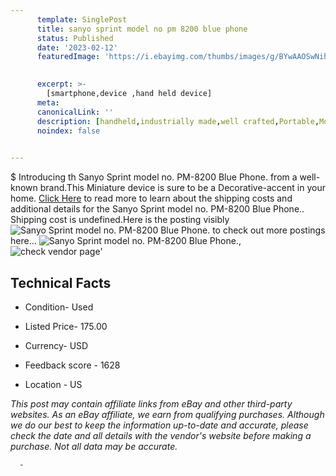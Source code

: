 ```yaml
---
      template: SinglePost
      title: sanyo sprint model no pm 8200 blue phone 
      status: Published
      date: '2023-02-12'
      featuredImage: 'https://i.ebayimg.com/thumbs/images/g/BYwAAOSwNihj1WB4/s-l225.jpg'
       

      excerpt: >-
        [smartphone,device ,hand held device]
      meta:
      canonicalLink: ''
      description: [handheld,industrially made,well crafted,Portable,Mobile,Compact,Convenient,Lightweight,Maneuverable,Man-portable,Miniature,Carriable,Hand-held,Light,Holdable,Transportable,Mobile device,Pocket-sized,On-the-go,Wireless,Cordless,Compact size,Convenient size, smartphone,device ,hand held device]
      noindex: false
      

---
```

$
      Introducing th Sanyo Sprint model no. PM-8200 Blue Phone. from a well-known brand.This Miniature device  is sure to be a Decorative-accent in your home. [Click Here](https://www.ebay.com/itm/275651321907?hash=item402e196033%3Ag%3ABYwAAOSwNihj1WB4&mkevt=1&mkcid=1&mkrid=711-53200-19255-0&campid=%253CePNCampaignId%253E&customid=%253CreferenceId%253E&toolid=10049) to read more to learn about the shipping costs and additional details for the Sanyo Sprint model no. PM-8200 Blue Phone.. Shipping cost is undefined.Here is the posting visibly ![Sanyo Sprint model no. PM-8200 Blue Phone.](https://i.ebayimg.com/thumbs/images/g/BYwAAOSwNihj1WB4/s-l225.jpg) to check out more postings here... ![Sanyo Sprint model no. PM-8200 Blue Phone.](https://i.ebayimg.com/images/g/BYwAAOSwNihj1WB4/s-l1600.jpg), ![check vendor page](https://origin-galleryplus.ebayimg.com/ws/web/275651321907_2_0_1/225x225.jpg,https://origin-galleryplus.ebayimg.com/ws/web/275651321907_3_0_1/225x225.jpg,https://origin-galleryplus.ebayimg.com/ws/web/275651321907_4_0_1/225x225.jpg,https://origin-galleryplus.ebayimg.com/ws/web/275651321907_5_0_1/225x225.jpg,https://origin-galleryplus.ebayimg.com/ws/web/275651321907_6_0_1/225x225.jpg,https://origin-galleryplus.ebayimg.com/ws/web/275651321907_7_0_1/225x225.jpg,https://origin-galleryplus.ebayimg.com/ws/web/275651321907_8_0_1/225x225.jpg,https://origin-galleryplus.ebayimg.com/ws/web/275651321907_9_0_1/225x225.jpg,https://origin-galleryplus.ebayimg.com/ws/web/275651321907_10_0_1/225x225.jpg,https://origin-galleryplus.ebayimg.com/ws/web/275651321907_11_0_1/225x225.jpg)'

      

 ## Technical Facts 



     
      

 - Condition- Used 


      

 - Listed Price- 175.00 


      

 - Currency- USD 


      

 - Feedback score - 1628 


      

 - Location - US 


      
      

 *_This post may contain affiliate links from eBay and other third-party websites. As an eBay affiliate, we earn from qualifying purchases. Although we do our best to keep the information up-to-date and accurate, please check the date and all details with the vendor's website before making a purchase. Not all data may be accurate._*




      -
